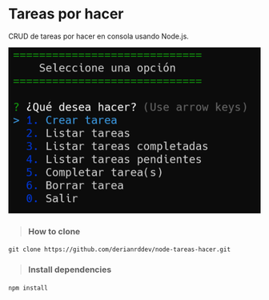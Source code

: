 # Tareas por hacer

CRUD de tareas por hacer en consola usando Node.js.

![](./screenshots/consola.png)

> ### How to clone

`git clone https://github.com/derianrddev/node-tareas-hacer.git`
<br/>

> ### Install dependencies

`npm install`